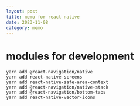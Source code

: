```yaml
---
layout: post
title: memo for react native
date: 2023-11-08
category: memo
---
```


# modules for development

```shell
yarn add @react-navigation/native 
yarn add react-native-screens 
yarn add react-native-safe-area-context 
yarn add @react-navigation/native-stack 
yarn add @react-navigation/bottom-tabs 
yarn add react-native-vector-icons
```